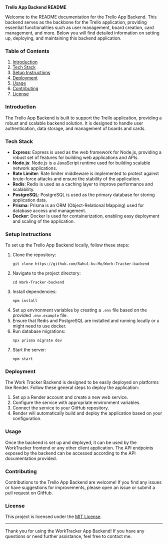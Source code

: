 **Trello App Backend README**

Welcome to the README documentation for the Trello App Backend. This backend serves as the backbone for the Trello application, providing essential functionalities such as user management, board creation, card management, and more. Below you will find detailed information on setting up, deploying, and maintaining this backend application.

### Table of Contents
1. [Introduction](#introduction)
2. [Tech Stack](#tech-stack)
3. [Setup Instructions](#setup-instructions)
4. [Deployment](#deployment)
5. [Usage](#usage)
6. [Contributing](#contributing)
7. [License](#license)

### Introduction
The Trello App Backend is built to support the Trello application, providing a robust and scalable backend solution. It is designed to handle user authentication, data storage, and management of boards and cards.

### Tech Stack
- **Express**: Express is used as the web framework for Node.js, providing a robust set of features for building web applications and APIs.
- **Node.js**: Node.js is a JavaScript runtime used for building scalable network applications.
- **Rate Limiter**: Rate limiter middleware is implemented to protect against brute-force attacks and ensure the stability of the application.
- **Redis**: Redis is used as a caching layer to improve performance and scalability.
- **PostgreSQL**: PostgreSQL is used as the primary database for storing application data.
- **Prisma**: Prisma is an ORM (Object-Relational Mapping) used for database access and management.
- **Docker**: Docker is used for containerization, enabling easy deployment and scaling of the application.

### Setup Instructions
To set up the Trello App Backend locally, follow these steps:

1. Clone the repository:
   ```
   git clone https://github.com/Rahul-ku-Mo/Work-Tracker-backend
   ```
2. Navigate to the project directory:
   ```
   cd Work-Tracker-backend
   ```
3. Install dependencies:
   ```
   npm install
   ```
4. Set up environment variables by creating a `.env` file based on the provided `.env.example` file.
5. Ensure that Redis and PostgreSQL are installed and running locally or u might need to use docker.
6. Run database migrations:
   ```
   npx prisma migrate dev
   ```
7. Start the server:
   ```
   npm start
   ```

### Deployment
The Work Tracker Backend is designed to be easily deployed on platforms like Render. Follow these general steps to deploy the application:

1. Set up a Render account and create a new web service.
2. Configure the service with appropriate environment variables.
3. Connect the service to your GitHub repository.
4. Render will automatically build and deploy the application based on your configuration.

### Usage
Once the backend is set up and deployed, it can be used by the WorkTracker frontend or any other client application. The API endpoints exposed by the backend can be accessed according to the API documentation provided.

### Contributing
Contributions to the Trello App Backend are welcome! If you find any issues or have suggestions for improvements, please open an issue or submit a pull request on GitHub.

### License
This project is licensed under the [MIT License](LICENSE).

---

Thank you for using the WorkTracker App Backend! If you have any questions or need further assistance, feel free to contact me.
